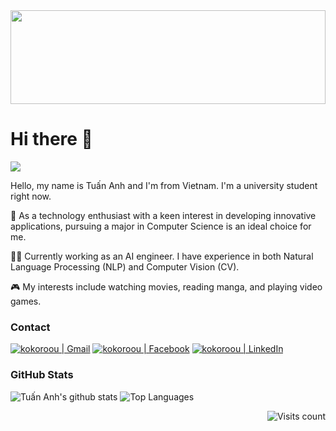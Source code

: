 <div>
  <img src="profile.svg" width="100%" height="150px">
</div>

# Hi there 👋

![](https://www.codewars.com/users/Kokoroou/badges/micro)

Hello, my name is Tuấn Anh and I'm from Vietnam. I'm a university student right now.


:book: As a technology enthusiast with a keen interest in developing innovative applications, pursuing a major in Computer Science is an ideal choice for me.

:technologist: Currently working as an AI engineer. I have experience in both Natural Language Processing (NLP) and Computer Vision (CV).

:video_game: My interests include watching movies, reading manga, and playing video games. 

### Contact

[<img alt="kokoroou | Gmail"  src="https://img.shields.io/badge/-Gmail-b23121?logo=gmail&logoColor=white" />][gmail]
[<img alt="kokoroou | Facebook"  src="https://img.shields.io/badge/-Facebook-3b5998?logo=facebook&logoColor=white" />][facebook]
[<img alt="kokoroou | LinkedIn"  src="https://img.shields.io/badge/-LinkedIn-0272b1?logo=linkedin&logoColor=white" />][linkedin]

### GitHub Stats

![Tuấn Anh's github stats](https://github-readme-stats.vercel.app/api?username=kokoroou&show_icons=true&theme=great-gatsby)
![Top Languages](https://github-readme-stats.vercel.app/api/top-langs/?username=kokoroou&theme=great-gatsby&layout=compact)
	
<a href="#">
    <img align="right" src="https://count.getloli.com/get/@kokoroou?theme=rule34" alt="Visits count" />
 </a>


[gmail]: mailto:truongtuananhsamson@gmail.com
[facebook]: https://www.facebook.com/takf1619
[linkedin]: https://www.linkedin.com/in/truongtuananh-123/
